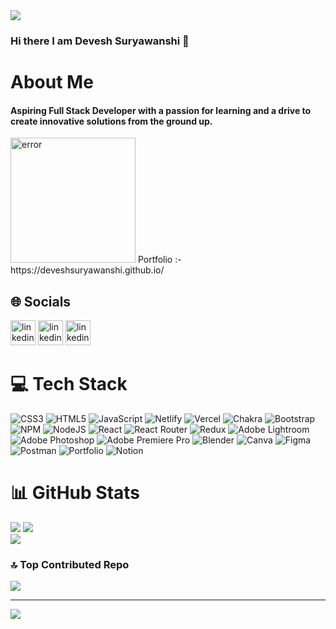 <img src="https://i.pinimg.com/originals/1a/ca/14/1aca1432f8a8f93d4bd0932a8c0a6449.gif" />

### Hi there I am Devesh Suryawanshi 👋

# About Me
#### Aspiring Full Stack Developer with a passion for learning and a drive to create innovative solutions from the ground up.
<img src="https://i.pinimg.com/564x/55/39/8b/55398b80d2b3d3e43327a1626013d14e.jpg" alt="error" width="200px"/>
Portfolio :- https://deveshsuryawanshi.github.io/

<br/>

## 🌐 Socials
<a href="https://www.linkedin.com/in/devesh-suryawanshi-690393243/"><img src='https://cdn.jsdelivr.net/npm/simple-icons@3.0.1/icons/linkedin.svg' alt='linkedin' height='40'></a>
<a href="https://twitter.com/@CrazyDevesh"><img src='https://cdn.jsdelivr.net/npm/simple-icons@3.0.1/icons/twitter.svg' alt='linkedin' height='40'></a>
<a href="https://www.facebook.com/Devesh Surywanshi"><img src='https://cdn.jsdelivr.net/npm/simple-icons@3.0.1/icons/facebook.svg' alt='linkedin' height='40'></a>


# 💻 Tech Stack
![CSS3](https://img.shields.io/badge/css3-%231572B6.svg?style=for-the-badge&logo=css3&logoColor=white) ![HTML5](https://img.shields.io/badge/html5-%23E34F26.svg?style=for-the-badge&logo=html5&logoColor=white) ![JavaScript](https://img.shields.io/badge/javascript-%23323330.svg?style=for-the-badge&logo=javascript&logoColor=%23F7DF1E) ![Netlify](https://img.shields.io/badge/netlify-%23000000.svg?style=for-the-badge&logo=netlify&logoColor=#00C7B7) ![Vercel](https://img.shields.io/badge/vercel-%23000000.svg?style=for-the-badge&logo=vercel&logoColor=white) ![Chakra](https://img.shields.io/badge/chakra-%234ED1C5.svg?style=for-the-badge&logo=chakraui&logoColor=white) ![Bootstrap](https://img.shields.io/badge/bootstrap-%23563D7C.svg?style=for-the-badge&logo=bootstrap&logoColor=white) ![NPM](https://img.shields.io/badge/NPM-%23000000.svg?style=for-the-badge&logo=npm&logoColor=white) ![NodeJS](https://img.shields.io/badge/node.js-6DA55F?style=for-the-badge&logo=node.js&logoColor=white) ![React](https://img.shields.io/badge/react-%2320232a.svg?style=for-the-badge&logo=react&logoColor=%2361DAFB) ![React Router](https://img.shields.io/badge/React_Router-CA4245?style=for-the-badge&logo=react-router&logoColor=white) ![Redux](https://img.shields.io/badge/redux-%23593d88.svg?style=for-the-badge&logo=redux&logoColor=white) ![Adobe Lightroom](https://img.shields.io/badge/Adobe%20Lightroom-31A8FF.svg?style=for-the-badge&logo=Adobe%20Lightroom&logoColor=white) ![Adobe Photoshop](https://img.shields.io/badge/adobephotoshop-%2331A8FF.svg?style=for-the-badge&logo=adobephotoshop&logoColor=white) ![Adobe Premiere Pro](https://img.shields.io/badge/Adobe%20Premiere%20Pro-9999FF.svg?style=for-the-badge&logo=Adobe%20Premiere%20Pro&logoColor=white) ![Blender](https://img.shields.io/badge/blender-%23F5792A.svg?style=for-the-badge&logo=blender&logoColor=white) ![Canva](https://img.shields.io/badge/Canva-%2300C4CC.svg?style=for-the-badge&logo=Canva&logoColor=white) 	![Figma](https://img.shields.io/badge/figma-%23F24E1E.svg?style=for-the-badge&logo=figma&logoColor=white) ![Postman](https://img.shields.io/badge/Postman-FF6C37?style=for-the-badge&logo=postman&logoColor=white) ![Portfolio](https://img.shields.io/badge/Portfolio-%23000000.svg?style=for-the-badge&logo=firefox&logoColor=#FF7139) ![Notion](https://img.shields.io/badge/Notion-%23000000.svg?style=for-the-badge&logo=notion&logoColor=white)


# 📊 GitHub Stats
![](https://github-readme-stats.vercel.app/api?username=DeveshSuryawanshi&theme=radical&hide_border=false&include_all_commits=false&count_private=false)
![](https://github-readme-streak-stats.herokuapp.com/?user=DeveshSuryawanshi&theme=radical&hide_border=false)<br/>
![](https://github-readme-stats.vercel.app/api/top-langs/?username=DeveshSuryawanshi&theme=radical&hide_border=false&include_all_commits=false&count_private=false&layout=compact)


### 🔝 Top Contributed Repo
![](https://github-contributor-stats.vercel.app/api?username=DeveshSuryawanshi&limit=5&theme=radical&combine_all_yearly_contributions=true)

---
[![](https://visitcount.itsvg.in/api?id=DeveshSuryawanshi&icon=0&color=6)](https://visitcount.itsvg.in)

<!-- Proudly created with GPRM ( https://gprm.itsvg.in ) -->
